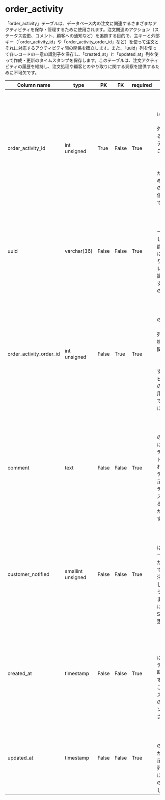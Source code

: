 # order_activity
「order_activity」テーブルは、データベース内の注文に関連するさまざまなアクティビティを保存・管理するために使用されます。注文関連のアクション（ステータス変更、コメント、顧客への通知など）を追跡する目的で、主キーと外部キー（「order_activity_id」や「order_activity_order_id」など）を使って注文とそれに対応するアクティビティ間の関係を確立します。また、「uuid」列を使って各レコードの一意の識別子を保存し、「created_at」と「updated_at」列を使って作成・更新のタイムスタンプを保存します。このテーブルは、注文アクティビティの履歴を維持し、注文処理や顧客とのやり取りに関する洞察を提供するために不可欠です。

| Column name | type | PK | FK | required | description | code_reference |
| --- | --- | --- | --- | --- | --- | --- |
| order_activity_id | int unsigned | True | False | True | <br><br>「order_activity_id」列は、主キーとして機能し、「order_activity_order_id」外部キーとの関係を確立するために「order_activity」テーブルで使用されます。この列は、一致する「orderId」に基づいて「order_activity」テーブルからレコードを取得するために使用され、クエリ結果の「activities」フィールド値として返される前に降順でソートされます。 | [link](../references/order_activity_order_activity_id.md) |
| uuid | varchar(36) | False | False | True | <br><br>「uuid」列は、注文活動テーブル内の各レコードに対して一意の識別子として機能します。この列は自動的に生成され、新しい行に割り当てられ、テーブル内のレコードやAPIリクエストで識別するために使用されます。NOT NULL制約と一意の制約があります。 | [link](../references/order_activity_uuid.md) |
| order_activity_order_id | int unsigned | False | True | True | <br><br>「order_activity」テーブルの「order_activity_order_id」列は、外部キー制約として機能し、2つのテーブル間の関係を確立するために「order」テーブルの「order_id」列を参照します。この列は、各アクティビティログに関連する特定の注文を識別するために使用され、コードベース全体でさまざまなクエリや挿入に使用されます。 | [link](../references/order_activity_order_activity_order_id.md) |
| comment | text | False | False | True | <br><br>「order_activity」テーブルの「comment」列は、注文に関連するさまざまなアクティビティに関するコメントを格納するために使用されます。この列は、各アクティビティのコメントを表示し、日ごとにアクティビティをグループ化し、注文ステータスの変更に関連するコメントを格納し、顧客が使用した支払い方法を示すために使用されます。 | [link](../references/order_activity_comment.md) |
| customer_notified | smallint unsigned | False | False | True | <br><br>「customer_notified」列は、注文アクティビティテーブルで顧客が通知されたかどうかを示すフラグとして機能します。この列は、注文アクティビティを保存し、顧客が通知されたかどうかを示すために使用されます。デフォルトでは値が0に設定され、将来のSendGrid設定に基づいて変更できます。 | [link](../references/order_activity_customer_notified.md) |
| created_at | timestamp | False | False | True | <br><br>「created_at」カラムは、「order_activity」テーブルにおいて、新しい注文アクティビティが作成された日時と更新された日時を記録するために使用されます。このカラムは、データベース内の注文アクティビティの作成と更新のタイムスタンプを追跡するために使用されます。 | [link](../references/order_activity_created_at.md) |
| updated_at | timestamp | False | False | True | <br><br>「order_activity」テーブルの「updated_at」列は、行が最後に更新された日時を示すためのものです。この列は、行が更新されるたびに自動的に更新され、最新の更新のタイムスタンプとして機能します。 | [link](../references/order_activity_updated_at.md) |
